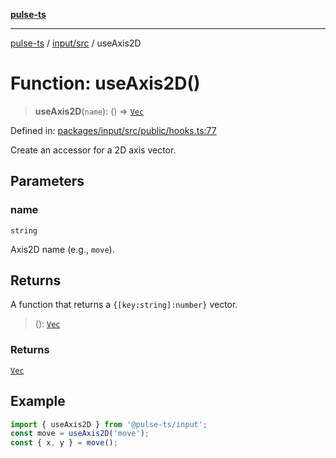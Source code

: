[**pulse-ts**](../../../README.md)

***

[pulse-ts](../../../README.md) / [input/src](../README.md) / useAxis2D

# Function: useAxis2D()

> **useAxis2D**(`name`): () => [`Vec`](../type-aliases/Vec.md)

Defined in: [packages/input/src/public/hooks.ts:77](https://github.com/jlehett/pulse-ts/blob/b287bc18de1bbb78a8cc43f602a646e458610bc3/packages/input/src/public/hooks.ts#L77)

Create an accessor for a 2D axis vector.

## Parameters

### name

`string`

Axis2D name (e.g., `move`).

## Returns

A function that returns a `{[key:string]:number}` vector.

> (): [`Vec`](../type-aliases/Vec.md)

### Returns

[`Vec`](../type-aliases/Vec.md)

## Example

```ts
import { useAxis2D } from '@pulse-ts/input';
const move = useAxis2D('move');
const { x, y } = move();
```
